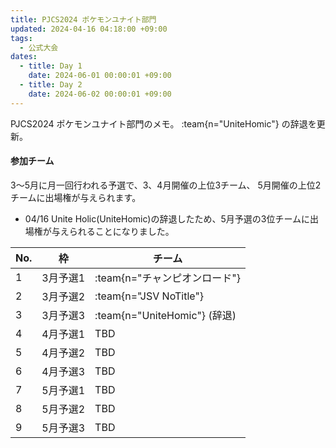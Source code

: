 ```yaml
---
title: PJCS2024 ポケモンユナイト部門
updated: 2024-04-16 04:18:00 +09:00
tags:
  - 公式大会
dates:
  - title: Day 1
    date: 2024-06-01 00:00:01 +09:00
  - title: Day 2
    date: 2024-06-02 00:00:01 +09:00
---
```


PJCS2024 ポケモンユナイト部門のメモ。 :team{n="UniteHomic"} の辞退を更新。

<!-- more -->

#### 参加チーム

3〜5月に月一回行われる予選で、3、4月開催の上位3チーム、 5月開催の上位2チームに出場権が与えられます。

- 04/16 Unite Holic(UniteHomic)の辞退したため、5月予選の3位チームに出場権が与えられることになりました。

| No. | 枠         | チーム |
| --- | ---------- | ------ |
| 1 | 3月予選1 | :team{n="チャンピオンロード"} |
| 2 | 3月予選2 | :team{n="JSV NoTitle"} |
| 3 | 3月予選3 | :team{n="UniteHomic"} (辞退) |
| 4 | 4月予選1 | TBD    |
| 5 | 4月予選2 | TBD    |
| 6 | 4月予選3 | TBD    |
| 7 | 5月予選1 | TBD    |
| 8 | 5月予選2 | TBD    |
| 9 | 5月予選3 | TBD    |
